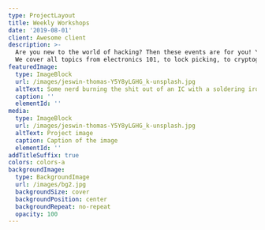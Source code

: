 ```yaml
---
type: ProjectLayout
title: Weekly Workshops
date: '2019-08-01'
client: Awesome client
description: >-
  Are you new to the world of hacking? Then these events are for you! Yes YOU.
  We cover all topics from electronics 101, to lock picking, to cryptography.
featuredImage:
  type: ImageBlock
  url: /images/jeswin-thomas-Y5Y8yLGHG_k-unsplash.jpg
  altText: Some nerd burning the shit out of an IC with a soldering iron.
  caption: ''
  elementId: ''
media:
  type: ImageBlock
  url: /images/jeswin-thomas-Y5Y8yLGHG_k-unsplash.jpg
  altText: Project image
  caption: Caption of the image
  elementId: ''
addTitleSuffix: true
colors: colors-a
backgroundImage:
  type: BackgroundImage
  url: /images/bg2.jpg
  backgroundSize: cover
  backgroundPosition: center
  backgroundRepeat: no-repeat
  opacity: 100
---
```

